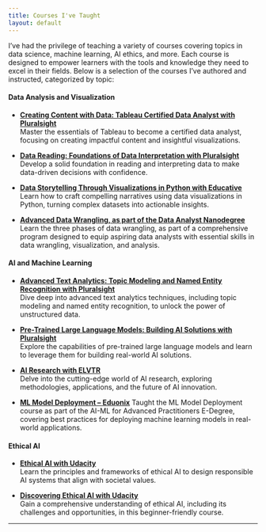 ```yaml
---
title: Courses I've Taught
layout: default
---
```


I’ve had the privilege of teaching a variety of courses covering topics in data science, machine learning, AI ethics, and more. Each course is designed to empower learners with the tools and knowledge they need to excel in their fields. Below is a selection of the courses I’ve authored and instructed, categorized by topic:

#### Data Analysis and Visualization
- **[Creating Content with Data: Tableau Certified Data Analyst with Pluralsight](https://www.pluralsight.com/courses/tableau-certified-data-analyst-creating-content-data-cert)**  
  Master the essentials of Tableau to become a certified data analyst, focusing on creating impactful content and insightful visualizations.

- **[Data Reading: Foundations of Data Interpretation with Pluralsight](https://www.pluralsight.com/courses/data-reading)**  
  Develop a solid foundation in reading and interpreting data to make data-driven decisions with confidence.

- **[Data Storytelling Through Visualizations in Python with Educative](https://www.educative.io/courses/data-storytelling-through-visualizations-in-python)**  
  Learn how to craft compelling narratives using data visualizations in Python, turning complex datasets into actionable insights.
  
- **[Advanced Data Wrangling, as part of the Data Analyst Nanodegree](https://www.udacity.com/course/data-analyst-nanodegree--nd002)**  
  Learn the three phases of data wrangling, as part of a comprehensive program designed to equip aspiring data analysts with essential skills in data wrangling, visualization, and analysis.

#### AI and Machine Learning
- **[Advanced Text Analytics: Topic Modeling and Named Entity Recognition with Pluralsight](https://www.pluralsight.com/courses/adv-text-analytics-topic-model-named-entity-recog)**  
  Dive deep into advanced text analytics techniques, including topic modeling and named entity recognition, to unlock the power of unstructured data.

- **[Pre-Trained Large Language Models: Building AI Solutions with Pluralsight](https://www.pluralsight.com/courses/pre-trained-llms-build-solutions)**  
  Explore the capabilities of pre-trained large language models and learn to leverage them for building real-world AI solutions.

- **[AI Research with ELVTR](https://elvtr.com/course/ai-research)**  
  Delve into the cutting-edge world of AI research, exploring methodologies, applications, and the future of AI innovation.

- **[ML Model Deployment – Eduonix](https://www.eduonix.com/ai-machine-learning-advanced-practitioners-edegree)**
  Taught the ML Model Deployment course as part of the AI-ML for Advanced Practitioners E-Degree, covering best practices for deploying machine learning models in real-world applications.

#### Ethical AI
- **[Ethical AI with Udacity](https://www.udacity.com/course/ethical-ai--cd1827)**  
  Learn the principles and frameworks of ethical AI to design responsible AI systems that align with societal values.

- **[Discovering Ethical AI with Udacity](https://www.udacity.com/course/discovering-ethical-AI--cd13462)**  
  Gain a comprehensive understanding of ethical AI, including its challenges and opportunities, in this beginner-friendly course.

---
